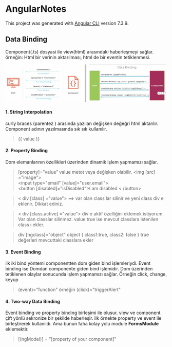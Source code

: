# AngularNotes

This project was generated with [Angular CLI](https://github.com/angular/angular-cli) version 7.3.9.

## Data Binding
Component(.ts) dosyasi ile view(html) arasındaki haberleşmeyi sağlar.
örneğin: Html bir verinin aktarılması, html de bir eventin tetiklenmesi.

![Alt text](/src/assets/data-binding.PNG )


#### 1. String Interpolation
curly braces (parentez ) arasında yazılan değişken değeğri html aktarılır. Component adının yazılmasında sık sık kullanılır.
> {{ value }}

#### 2. Property Binding 
Dom elemanlarının özellikleri üzerinden dinamik işlem yapmamızı sağlar.

> [property]=”value”
> value metot veya değişken olabilir. <img [src] ="image">    
><input type="email" [value]="user.email">    
> <button [disabled]="isDisabled">I am disabled < /button>

> < div [class] ="value"> ==> var olan class lar silinir ve yeni class div e eklenir. Dikkat ediniz.

> < div [class.active] ="value"> div e aktif özelliğini eklemek istiyorum. Var olan classlar silinmez. value true ise mevcut classlara istenilen class ı ekler.

> div [ngclass]="object"
object { class1:true, class2: false } true değerleri mevcuttaki classlara ekler


#### 3. Event Binding
ilk iki bind yöntemi componentten dom giden bind işlemleriydi.
Event binding ise  Domdan componente giden bind işlemidir.
Dom üzerinden tetiklenen olaylar sonucunda işlem yapmamızı sağlar.
Örneğin click, change, keyup
> (event)="function"  örneğin (click)="triggerAlert"

#### 4. Two-way Data Binding
Event binding ve property binding birleşimi ile olusur. view ve component çift yönlü sekronize bir şekilde haberleşir.
ilk örnekte property ve event ile birleştirerek kullanıldı. Ama bunun faha kolay yolu module **FormsModule** eklemektir. 

> [(ngModel)] = "[property of your component]"  